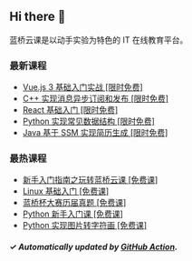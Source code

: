 ## Hi there 👋

蓝桥云课是以动手实验为特色的 IT 在线教育平台。

### 最新课程

<!-- LATEST:START -->
- [Vue.js 3 基础入门实战 [限时免费]](https://www.lanqiao.cn/courses/2495/)
- [C++ 实现消息异步订阅和发布 [限时免费]](https://www.lanqiao.cn/courses/664/)
- [React 基础入门 [限时免费]](https://www.lanqiao.cn/courses/1275/)
- [Python 实现常见数据结构 [限时免费]](https://www.lanqiao.cn/courses/1265/)
- [Java 基于 SSM 实现简历生成 [限时免费]](https://www.lanqiao.cn/courses/875/)
<!-- LATEST:END -->

### 最热课程

<!-- HOTEST:START -->
- [新手入门指南之玩转蓝桥云课 [免费课]](https://www.lanqiao.cn/courses/63/)
- [Linux 基础入门 [免费课]](https://www.lanqiao.cn/courses/1/)
- [蓝桥杯大赛历届真题 [免费课]](https://www.lanqiao.cn/courses/2786/)
- [Python 新手入门课 [免费课]](https://www.lanqiao.cn/courses/1330/)
- [Python 实现图片转字符画 [免费课]](https://www.lanqiao.cn/courses/370/)
<!-- HOTEST:END -->

##### ✓ Automatically updated by [GitHub Action](https://github.com/lanqiao-courses/.github/actions/workflows/update.yml).
